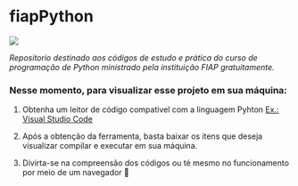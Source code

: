 # fiapPython

<img src = https://img.shields.io/badge/Status-Em Andamento-yellow> 

_Repositorio destinado aos códigos de estudo e prática do curso de programação de Python ministrado pela instituição FIAP gratuitamente._

### Nesse momento, para visualizar esse projeto em sua máquina:
1. Obtenha um leitor de código compativel com a linguagem Pyhton [Ex.: Visual Studio Code](https://code.visualstudio.com)

2. Após a obtenção da ferramenta, basta baixar os itens que deseja visualizar compilar e executar em sua máquina. 

3. Divirta-se na compreensão dos códigos ou té mesmo no funcionamento por meio de um navegador &#129322;

